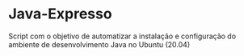 # Java-Expresso
Script com o objetivo de automatizar a instalação e configuração do ambiente de desenvolvimento Java no Ubuntu (20.04)
